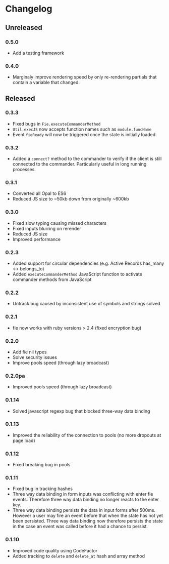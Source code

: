 # Changelog
## Unreleased
### 0.5.0
- Add a testing framework
### 0.4.0
- Marginaly improve rendering speed by only re-rendering partials that contain a variable that changed.


## Released
### 0.3.3
- Fixed bugs in `Fie.executeCommanderMethod`
- `Util.execJS` now accepts function names such as `module.funcName`
- Event `fieReady` will now be triggered once the state is initially loaded.
### 0.3.2
- Added a `connect?` method to the commander to verify if the client is still connected to the commander. Particularly useful in long running processes.
### 0.3.1
- Converted all Opal to ES6
- Reduced JS size to ~50kb down from originally ~600kb
### 0.3.0
- Fixed slow typing causing missed characters
- Fixed inputs blurring on rerender
- Reduced JS size
- Improved performance
### 0.2.3
- Added support for circular dependencies (e.g. Active Records has_many <-> belongs_to)
- Added `executeCommanderMethod` JavaScript function to activate commander methods from JavaScript
### 0.2.2
- Untrack bug caused by inconsistent use of symbols and strings solved
### 0.2.1
- fie now works with ruby versions > 2.4 (fixed encryption bug)
### 0.2.0
- Add fie nil types
- Solve security issues
- Improve pools speed (through lazy broadcast)
### 0.2.0pa
- Improved pools speed (through lazy broadcast)
### 0.1.14
- Solved javascript regexp bug that blocked three-way data binding
### 0.1.13
- Improved the reliability of the connection to pools (no more dropouts at page load)
### 0.1.12
- Fixed breaking bug in pools
### 0.1.11
- Fixed bug in tracking hashes
- Three way data binding in form inputs was conflicting with enter fie events. Therefore three way data binding no longer reacts to the enter key.
- Three way data binding persists the data in input forms after 500ms. However a user may fire an event before that when the state has not yet been persisted. Three way data binding now therefore persists the state in the case an event was called before it had a chance to persist.
### 0.1.10
- Improved code quality using CodeFactor
- Added tracking to `delete` and `delete_at` hash and array method